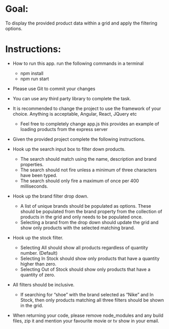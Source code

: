 # Goal:

To display the provided product data within a grid and apply the filtering options.

# Instructions:

- How to run this app. run the following commands in a terminal
  - npm install
  - npm run start

- Please use Git to commit your changes

- You can use any third party library to complete the task.

- It is recommended to change the project to use the framework of your choice. Anything is acceptable, Angular, React, JQuery etc
  - Feel free to completely change app.js this provides an example of loading products from the express server

- Given the provided project complete the following instructions.

- Hook up the search input box to filter down products.
	- The search should match using the name, description and brand properties.
	- The search should not fire unless a minimum of three characters have been typed.
	- The search should only fire a maximum of once per 400 milliseconds.

- Hook up the brand filter drop down.
	- A list of unique brands should be populated as options.  These should be populated from the brand property from the collection of products in the grid and only needs to be populated once.
	- Selecting a brand from the drop down should update the grid and show only products with the selected matching brand.

- Hook up the stock filter.
	- Selecting All should show all products regardless of quantity number. (Default)
	- Selecting In Stock should show only products that have a quantity higher than zero.
	- Selecting Out of Stock should show only products that have a quantity of zero.

- All filters should be inclusive.
	- If searching for “shoe” with the brand selected as “Nike” and In Stock, then only products matching all three filters should be shown in the grid.

- When returning your code, please remove node_modules and any build files, zip it and mention your favourite movie or tv show in your email.
